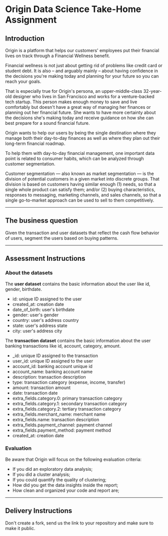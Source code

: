 # Origin Data Science Take-Home Assignment

## Introduction

Origin is a platform that helps our customers' employees put their financial lives on track through a Financial Wellness benefit.

Financial wellness is not just about getting rid of problems like credit card or student debt. It is also – and arguably mainly – about having confidence in the decisions you're making today and planning for your future so you can reach your goals.

That is especially true for Origin's persona, an upper-middle-class 32-year-old designer who lives in San Francisco and works for a venture-backed tech startup. This person makes enough money to save and live comfortably but doesn't have a great way of managing her finances or planning out her financial future. She wants to have more certainty about the decisions she's making today and receive guidance on how she can best prepare for a sound financial future.

Origin wants to help our users by being the single destination where they manage both their day-to-day finances as well as where they plan out their long-term financial roadmap.

To help them with day-to-day financial management, one important data point is related to consumer habits, which can be analyzed through customer segmentation.

Customer segmentation — also known as market segmentation — is the division of potential customers in a given market into discrete groups. That division is based on customers having similar enough (1) needs, so that a single whole product can satisfy them; and/or (2) buying characteristics, responses to messaging, marketing channels, and sales channels, so that a single go-to-market approach can be used to sell to them competitively.

---

## The business question
Given the transaction and user datasets that reflect the cash flow behavior of users, segment the users based on buying patterns.

---

## Assessment Instructions

### About the datasets
The **user dataset** contains the basic information about the user like id, gender, birthdate.
- id: unique ID assigned to the user
- created_at: creation date
- date_of_birth: user's birthdate
- gender: user's gender
- country: user's address country
- state: user's address state
- city: user's address city

The **transaction dataset** contains the basic information about the user banking transactions like id, account, category, amount.
- _id: unique ID assigned to the transaction
- user_id: unique ID assigned to the user
- account_id: banking account unique id
- account_name: banking account name
- description: transaction description
- type: transaction category (expense, income, transfer)
- amount: transaction amount
- date: transaction date
- extra_fields.category.0: primary transaction category
- extra_fields.category.1: secondary transaction category
- extra_fields.category.2: tertiary transaction category
- extra_fields.merchant_name: merchant name
- extra_fields.name: transaction description
- extra_fields.payment_channel: payment channel
- extra_fields.payment_method: payment method
- created_at: creation date

### Evaluation

Be aware that Origin will focus on the following evaluation criteria:
- If you did an exploratory data analysis;
- If you did a cluster analysis;
- If you could quantify the quality of clustering;
- How did you get the data insights inside the report;
- How clean and organized your code and report are;

---

## Delivery Instructions
Don't create a fork, send us the link to your repository and make sure to make it public.

